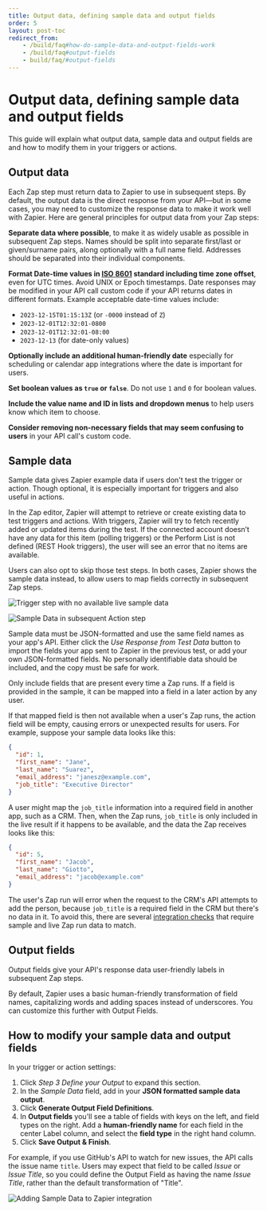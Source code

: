 ```yaml
---
title: Output data, defining sample data and output fields
order: 5
layout: post-toc
redirect_from: 
    - /build/faq#how-do-sample-data-and-output-fields-work
    - /build/faq#output-fields
    - build/faq/#output-fields
---
```


# Output data, defining sample data and output fields

This guide will explain what output data, sample data and output fields are and how to modify them in your triggers or actions. 

## Output data

Each Zap step must return data to Zapier to use in subsequent steps. By default, the output data is the direct response from your API—but in some cases, you may need to customize the response data to make it work well with Zapier. Here are general principles for output data from your Zap steps:

**Separate data where possible**, to make it as widely usable as possible in subsequent Zap steps. Names should be split into separate first/last or given/surname pairs, along optionally with a full name field. Addresses should be separated into their individual components.

<a id="date"></a>
**Format Date-time values in [ISO 8601](http://www.cl.cam.ac.uk/~mgk25/iso-time.html#date) standard including time zone offset**, even for UTC times. Avoid UNIX or Epoch timestamps. Date responses may be modified in your API call custom code if your API returns dates in different formats. Example acceptable date-time values include:

- `2023-12-15T01:15:13Z` (or `-0000` instead of `Z`)
- `2023-12-01T12:32:01-0800`
- `2023-12-01T12:32:01-08:00`
- `2023-12-13` (for date-only values)

**Optionally include an additional human-friendly date** especially for scheduling or calendar app integrations where the date is important for users.

**Set boolean values as `true` or `false`**. Do not use `1` and `0` for boolean values.

**Include the value name and ID in lists and dropdown menus** to help users know which item to choose.

**Consider removing non-necessary fields that may seem confusing to users** in your API call's custom code.

## Sample data

Sample data gives Zapier example data if users don't test the trigger or action. Though optional, it is especially important for triggers and also useful in actions. 

In the Zap editor, Zapier will attempt to retrieve or create existing data to test triggers and actions. With triggers, Zapier will try to fetch recently added or updated items during the test. If the connected account doesn’t have any data for this item (polling triggers) or the Perform List is not defined (REST Hook triggers), the user will see an error that no items are available.

Users can also opt to skip those test steps. In both cases, Zapier shows the sample data instead, to allow users to map fields correctly in subsequent Zap steps. 

![Trigger step with no available live sample data](https://cdn.zappy.app/05e9be8a62a663f42ab25cf2b17591b8.png)

![Sample Data in subsequent Action step](https://cdn.zappy.app/42353c3702ca94af6000e3efb926a3f2.png)

Sample data must be JSON-formatted and use the same field names as your app's API. Either click the _Use Response from Test Data_ button to import the fields your app sent to Zapier in the previous test, or add your own JSON-formatted fields. No personally identifiable data should be included, and the copy must be safe for work. 

Only include fields that are present every time a Zap runs. If a field is provided in the sample, it can be mapped into a field in a later action by any user.

If that mapped field is then not available when a user's Zap runs, the action field will be empty, causing errors or unexpected results for users. For example, suppose your sample data looks like this:

```json
{
  "id": 1,
  "first_name": "Jane",
  "last_name": "Suarez",
  "email_address": "janesz@example.com",
  "job_title": "Executive Director"
}
```

A user might map the `job_title` information into a required field in another app, such as a CRM. Then, when the Zap runs, `job_title` is only included in the live result if it happens to be available, and the data the Zap receives looks like this:

```json
{
  "id": 5,
  "first_name": "Jacob",
  "last_name": "Giotto",
  "email_address": "jacob@example.com"
}
```

The user's Zap run will error when the request to the CRM's API attempts to add the person, because `job_title` is a required field in the CRM but there's no data in it. To avoid this, there are several [integration checks](https://platform.zapier.com/publish/integration-checks-reference) that require sample and live Zap run data to match.

## Output fields

Output fields give your API's response data user-friendly labels in subsequent Zap steps.

By default, Zapier uses a basic human-friendly transformation of field names, capitalizing words and adding spaces instead of underscores. You can customize this further with Output Fields.


## How to modify your sample data and output fields


In your trigger or action settings:
1. Click *Step 3 Define your Output* to expand this section.
2. In the *Sample Data* field, add in your **JSON formatted sample data output**.
3. Click **Generate Output Field Definitions**. 
4. In **Output fields** you'll see a table of fields with keys on the left, and field types on the right. Add a **human-friendly name** for each field in the center Label column, and select the **field type** in the right hand column.
5. Click **Save Output & Finish**.

For example, if you use GitHub's API to watch for new issues, the API calls the issue name `title`. Users may expect that field to be called _Issue_ or _Issue Title_, so you could define the Output Field as having the name _Issue Title_, rather than the default transformation of "Title". 


![Adding Sample Data to Zapier integration](https://cdn.zappy.app/293b09e9593b591de3c735988f1a5f19.png)